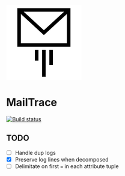 ![icon](/docs/images/icon.png)

# MailTrace

[![Build status](https://img.shields.io/appveyor/ci/Silvenga/mailtrace.svg?style=flat-square&maxAge=300&label=appveyor)](https://ci.appveyor.com/project/Silvenga/mailtrace) 

## TODO

- [ ] Handle dup logs
- [X] Preserve log lines when decomposed
- [ ] Delimitate on first `=` in each attribute tuple